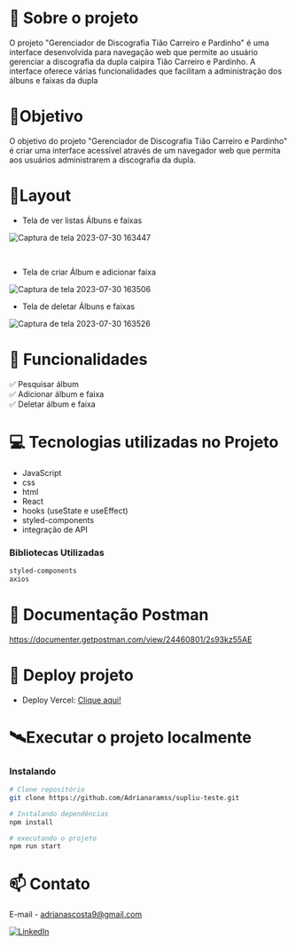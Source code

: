 # 📖 Sobre o projeto
O projeto "Gerenciador de Discografia Tião Carreiro e Pardinho" é uma interface  desenvolvida para navegação web que permite ao usuário gerenciar a discografia da dupla caipira Tião Carreiro e Pardinho. A interface oferece várias funcionalidades que facilitam a administração dos álbuns e faixas da dupla

# 🎯Objetivo 
O objetivo  do projeto "Gerenciador de Discografia Tião Carreiro e Pardinho" é criar uma interface acessível através de um navegador web que permita aos usuários administrarem a discografia da dupla.

# 📱Layout 

- Tela de ver listas Álbuns e faixas


 ![Captura de tela 2023-07-30 163447](https://github.com/Adrianaramss/supliu-teste/assets/111310311/e5044c56-c1f9-404f-b760-1ab1138fc9f3)

  </br>

  - Tela de criar Álbum e adicionar faixa

 ![Captura de tela 2023-07-30 163506](https://github.com/Adrianaramss/supliu-teste/assets/111310311/f4eb0f39-15c4-4244-a9a2-f106b8cc1775)


  - Tela de deletar Álbuns e faixas 
  

![Captura de tela 2023-07-30 163526](https://github.com/Adrianaramss/supliu-teste/assets/111310311/c8e48771-09cd-4cf5-9f12-cb955772c1bb)



# 🚀 Funcionalidades

✅ Pesquisar álbum <br>
✅ Adicionar álbum e faixa <br>
✅ Deletar álbum e faixa <br>


# 💻 Tecnologias utilizadas no Projeto
- JavaScript
- css
- html
- React
- hooks (useState e useEffect)
- styled-components
- integração de API 

### Bibliotecas Utilizadas

```bash
styled-components
axios
```
# 🔗 Documentação Postman

https://documenter.getpostman.com/view/24460801/2s93kz55AE

# 🔗 Deploy projeto
- Deploy Vercel: [Clique aqui!](https://suply-teste-mckv02jxk-adrianaramss.vercel.app/)



# 🛰Executar o projeto localmente
### Instalando
```bash
# Clone repositório
git clone https://github.com/Adrianaramss/supliu-teste.git

# Instalando dependências
npm install

# executando o projeto
npm run start
```
# 📫 Contato
E-mail - adrianascosta9@gmail.com

[![LinkedIn](https://img.shields.io/badge/LinkedIn-0077B5?style=for-the-badge&logo=linkedin&logoColor=white)](https://www.linkedin.com/in/adriana-ramss/)


